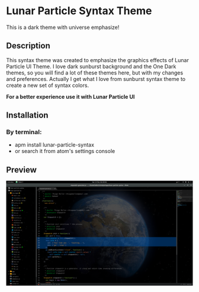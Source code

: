 Lunar Particle Syntax Theme
=========
This is a dark theme with universe emphasize!

Description
----------------
This syntax theme was created to emphasize the graphics effects of Lunar Particle UI Theme. I love dark sunburst background and the One Dark
themes, so you will find a lot of these themes here, but with my changes and preferences. Actually I get what I love from sunburst syntax theme
to create a new set of syntax colors.

**For a better experience use it with Lunar Particle UI**

Installation
------------

### By terminal:

* apm install lunar-particle-syntax
* or search it from atom's settings console

Preview
-----------

![Screenshot](https://raw.githubusercontent.com/Atomic-Ideas/screenshots/master/lunar-particle-ui.png.png)
